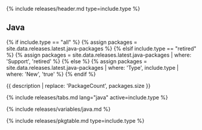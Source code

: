 {% include releases/header.md type=include.type %}

## Java

{% if include.type == "all" %}
  {% assign packages = site.data.releases.latest.java-packages %}
{% elsif include.type == "retired" %}
  {% assign packages = site.data.releases.latest.java-packages | where: 'Support', 'retired' %}
{% else %}
  {% assign packages = site.data.releases.latest.java-packages | where: 'Type', include.type | where: 'New', 'true' %}
{% endif %}

{{ description | replace: 'PackageCount', packages.size }}

{% include releases/tabs.md lang="java" active=include.type %}

{% include releases/variables/java.md %}

{% include releases/pkgtable.md type=include.type %}